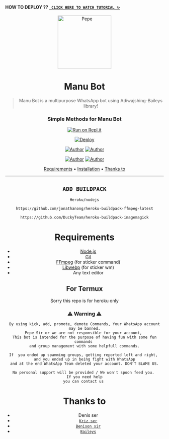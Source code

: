 #### HOW TO DEPLOY    ?? [` CLICK HERE TO WATCH TUTORIAL ✨`](https://youtu.be/ZJQ50wYh7dc) 



<div align="center">
</p>


<div align="center">
<img src="life.jpg" alt="Pepe" width="170" />

# Manu Bot

> Manu Bot is a multipurpose WhatsApp bot using Adiwajshing-Baileys library!
>
>

  ### Simple Methods for Manu Bot
  
 
[![Run on Repl.it](https://repl.it/badge/github/quiec/whatsAlfa)](https://replit.com/@pepesir/PEPE-SIR-Qr-code?v=1) 

[![Deploy](https://www.herokucdn.com/deploy/button.svg)](https://heroku.com) 
<p align="center">
 <a href="https://github.com/manu1486"><img title="Author" src="https://img.shields.io/badge/Author-Benison-blue.svg?style=for-the-badge&logo=github" /></a>  <a href="https://Wa.me/+917034958160?text=Hello%20P3P3%20Bro🌝...fen%20boi%20aan😌💝"><img title="Author" src="https://img.shields.io/badge/Owner-Benison-blue.svg?style=for-the-badge&logo=whatsapp" /></a>
<p align="center">
<a href="https://chat.whatsapp.com/BzhyWkAEU0t8oVl3s8p94m"><img title="Author" src="https://img.shields.io/badge/Watsapp-Group-blue.svg?style=for-the-badge&logo=whatsapp" /></a> <a href="https://youtube.com/channel/UCVJ9029PQ-gJBtFQZZ3AJuA"><img title="Author" src="https://img.shields.io/badge/Youtube-PEPE SIR UYIR-blue.svg?style=for-the-badge&logo=youtube" /></a>
</p>


<p align="center">
  <a href="https://github.com/manu1486/Manu#requirements">Requirements</a> •
  <a href="https://github.com/manu1486/Manu#simple method">Installation</a> •
  <a href="https://github.com/manu1486/Manu#thanks-to">Thanks to</a>
</p>
</div>


---


## `ADD BUILDPACK`

```
Heroku/nodejs
```
```
https://github.com/jonathanong/heroku-buildpack-ffmpeg-latest
```
```
https://github.com/DuckyTeam/heroku-buildpack-imagemagick
```

# Requirements
* [Node.js](https://nodejs.org/en/)
* [Git](https://git-scm.com/downloads)
* [FFmpeg](https://github.com/BtbN/FFmpeg-Builds/releases) (for sticker command)
* [Libwebp](https://developers.google.com/speed/webp/download) (for sticker wm)
* Any text editor


## For Termux
Sorry this repo is for heroku only

### ⚠ Warning ⚠

```
By using kick, add, promote, demote Commands, Your WhatsApp account may be banned.
Pepe Sir or we are not responsible for your account, 
This bot is intended for the purpose of having fun with some fun commands 
and group management with some helpfull commands.

If  you ended up spamming groups, getting reported left and right, 
and you ended up in being fight with WhatsApp
and at the end WhatsApp Team deleted your account. DON'T BLAME US.

No personal support will be provided / We won't spoon feed you. 
If you need help
you can contact us 
```

# Thanks to
* Denis ser
* [`Kriz ser`](https://github.com/KANNANSIR)
* [`Benison sir`](https://wa.me/qr/YEGHIQBJK7QCJ1)
* [`Baileys`](https://github.com/adiwajshing/Baileys)


